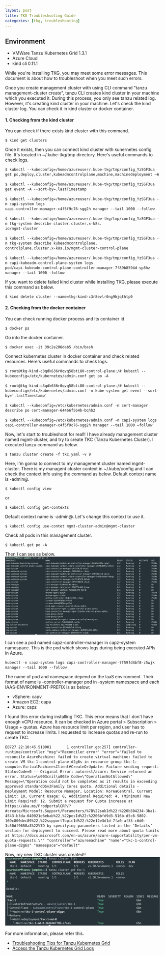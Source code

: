 ```yaml
---
layout: post
title: TKG Troubleshooting Guide
categories: [tkg, troubleshooting]
---
```


## Environment
- VMWare Tanzu Kubernetes Grid 1.3.1
- Azure Cloud
- kind cli 0.11.1

While you're installing TKG, you may meet some error messages. This document is about how to troubleshoot when you meet such errors.

Once you create management cluster with using CLI command "tanzu management-cluster create", tanzu CLI creates kind cluster in your machine which you executed it. During this process, you only see tanzu related log. However, it's creating kind cluster in your machine.
Let's check the kind cluster log. You can check it in kind cluster or docker container.  

#### 1. Checking from the kind cluster
You can check if there exists kind cluster with this command.
```shell
$ kind get clusters
```

Once it exists, then you can connect kind cluster with kunernetes config file. It's located in ~/.kube-tkg/tmp 
directory. Here's useful commands to check logs.
```shell
$ kubectl --kubeconfig=/home/azureuser/.kube-tkg/tmp/config_YzSGF3ua get po,deploy,cluster,kubeadmcontrolplane,machine,machinedeployment –A

$ kubectl --kubeconfig=/home/azureuser/.kube-tkg/tmp/config_YzSGF3ua get event -A --sort-by=.lastTimestamp

$ kubectl --kubeconfig=/home/azureuser/.kube-tkg/tmp/config_YzSGF3ua -n capi-system logs 
capi-controller-manager-c4f5f9c76-sgg2h manager --tail 1000 --follow 

$ kubectl --kubeconfig=/home/azureuser/.kube-tkg/tmp/config_YzSGF3ua -n tkg-system describe cluster.cluster.x-k8s.
io/mgmt-cluster

$ kubectl --kubeconfig=/home/azureuser/.kube-tkg/tmp/config_YzSGF3ua -n tkg-system describe kubeadmcontrolplane.
controlplane.cluster.x-k8s.io/mgmt-cluster-control-plane

$ kubectl --kubeconfig=/home/azureuser/.kube-tkg/tmp/config_YzSGF3ua -n capi-kubeadm-control-plane-system logs 
pod/capi-kubeadm-control-plane-controller-manager-7f89b8594d-sp8hz manager --tail 1000 –follow
```

If you want to delete failed kind cluster while installing TKG, please execute this command as below.
```shell
$ kind delete cluster --name=tkg-kind-c3r8evlr0ng9hjqthtp0
```  

#### 2. Checking from the docker container
You can check running docker process and its container id.
```shell
$ docker ps
```

Go into the docker container.
```shell
$ docker exec -it 39c2e206dab5 /bin/bash
```

Connect kubernetes cluster in docker container and check related resources. Here's useful commands to check logs. 
```shell
$ root@tkg-kind-c3qdk636r0qvq58bti80-control-plane:/# kubectl --kubeconfig=/etc/kubernetes/admin.conf get po -A

$ root@tkg-kind-c3qdk636r0qvq58bti80-control-plane:/# kubectl --kubeconfig=/etc/kubernetes/admin.conf -n kube-system get event --sort-by='.lastTimestamp'

$ kubectl --kubeconfig=/etc/kubernetes/admin.conf -n cert-manager describe po cert-manager-64466f564b-bqhb2

$ kubectl --kubeconfig=/etc/kubernetes/admin.conf -n capi-system logs capi-controller-manager-c4f5f9c76-sgg2h manager --tail 1000 –follow
```

Now, let's start to troubleshoot for real!!
I have already management cluster named mgmt-cluster, and try to create TKC (Tanzu Kubernetes Cluster). I executed tanzu command as below.
```shell
$ tanzu cluster create -f tkc.yaml -v 9
```

Here, I'm gonna to connect to my management cluster named mgmt-cluster. There is my managent cluster context in ~/.kube/config and I can check the context info using the command as below. Default context name is <MANAGEMENT-CLUSTER-NAME>-admin@<MANAGEMENT-CLUSTER-NAME>.
```shell
$ kubectl config view
```
or 
```shell
$ kubectl config get-contexts
```
Default context name is <MANAGEMENT-CLUSTER-NAME>-admin@<MANAGEMENT-CLUSTER-NAME>. Let's change this context to use it.
```shell
$ kubectl config use-contet mgmt-cluster-admin@mgmt-cluster
```

Check all pods in this management cluster.
```shell
$ kubectl get po -A
```

Then I can see as below.
![tkg-troubleshooting 1](https://raw.githubusercontent.com/haewons-tanzu/haewons-tanzu.github.io/master/static/img/_posts/2021-07-26-tkg-troubleshooting/1.png)

I can see a pod named capz-controller-manager in capz-system namespace. This is the pod which shows logs during being executed APIs in Azure.
```shell
kubectl -n capz-system logs capz-controller-manager-7f59fd4bf8-z5wjk manager --tail 1000 --follow
```

The name of pod and namespace depend on the IaaS environment. Their format of name is 
<IAAS-ENVIRONMENT-PREFIX>-controller-manager pod in <IAAS-ENVIRONMENT-PREFIX>-system namespace and each IAAS-ENVIRONMENT-PREFIX is as below:
* vSphere: capv
* Amazon EC2: capa
* Azure: capz

I found this error during installing TKC. This error means that I don't have enough vCPU resource. It can be checked in Azure portal > Subscription > Usage + quotas. Azure has resource limit per region, and user has to request to increase limits. I requested to increase quotas and re-run to create TKC.

```text
E0727 22:10:45.518001       1 controller.go:257] controller-runtime/controller "msg"="Reconciler error" "error"="failed to reconcile AzureMachine: failed to create virtual machine: failed to create VM tkc-1-control-plane-d2g6s in resource group tkc-1: compute.VirtualMachinesClient#CreateOrUpdate: Failure sending request: StatusCode=0 -- Original Error: autorest/azure: Service returned an error. Status=\u003cnil\u003e Code=\"OperationNotAllowed\" Message=\"Operation could not be completed as it results in exceeding approved standardDSv3Family Cores quota. Additional details - Deployment Model: Resource Manager, Location: KoreaCentral, Current Limit: 10, Current Usage: 8, Additional Required: 4, (Minimum) New Limit Required: 12. Submit a request for Quota increase at https://aka.ms/ProdportalCRP/?#create/Microsoft.Support/Parameters/%7B%22subId%22:%220b504234-3ba1-4543-b3da-640021e6ebab%22,%22pesId%22:%2206bfd9d3-516b-d5c6-5802-169c800dec89%22,%22supportTopicId%22:%22e12e3d1d-7fa0-af33-c6d0-3c50df9658a3%22%7D by specifying parameters listed in the ‘Details’ section for deployment to succeed. Please read more about quota limits at https://docs.microsoft.com/en-us/azure/azure-supportability/per-vm-quota-requests.\"" "controller"="azuremachine" "name"="tkc-1-control-plane-d2g6s" "namespace"="default"
```

Now, my new TKC cluster was created!!
![tkg-troubleshooting 2](https://raw.githubusercontent.com/haewons-tanzu/haewons-tanzu.github.io/master/static/img/_posts/2021-07-26-tkg-troubleshooting/2.png)

For more information, please refer this.
* [Troubleshooting Tips for Tanzu Kubernetes Grid](https://docs.vmware.com/en/VMware-Tanzu-Kubernetes-Grid/1.3/vmware-tanzu-kubernetes-grid-13/GUID-troubleshooting-tkg-tips.html)
* [Access the Tanzu Kubernetes Grid Logs](https://docs.vmware.com/en/VMware-Tanzu-Kubernetes-Grid/1.3/vmware-tanzu-kubernetes-grid-13/GUID-troubleshooting-tkg-logs.html)
